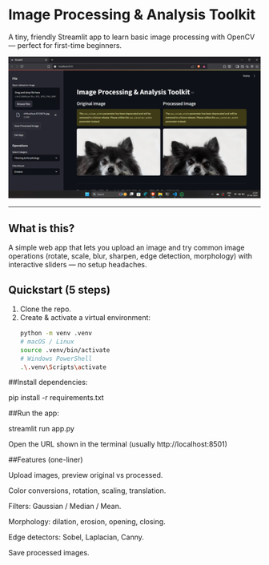 # Image Processing & Analysis Toolkit

A tiny, friendly Streamlit app to learn basic image processing with OpenCV — perfect for first-time beginners.

![App screenshot](image.png)

---

## What is this?
A simple web app that lets you upload an image and try common image operations (rotate, scale, blur, sharpen, edge detection, morphology) with interactive sliders — no setup headaches.

## Quickstart (5 steps)
1. Clone the repo.  
2. Create & activate a virtual environment:
   ```bash
   python -m venv .venv
   # macOS / Linux
   source .venv/bin/activate
   # Windows PowerShell
   .\.venv\Scripts\activate
   
##Install dependencies:

pip install -r requirements.txt



##Run the app:

streamlit run app.py


Open the URL shown in the terminal (usually http://localhost:8501)


##Features (one-liner)

Upload images, preview original vs processed.

Color conversions, rotation, scaling, translation.

Filters: Gaussian / Median / Mean.

Morphology: dilation, erosion, opening, closing.

Edge detectors: Sobel, Laplacian, Canny.

Save processed images.
